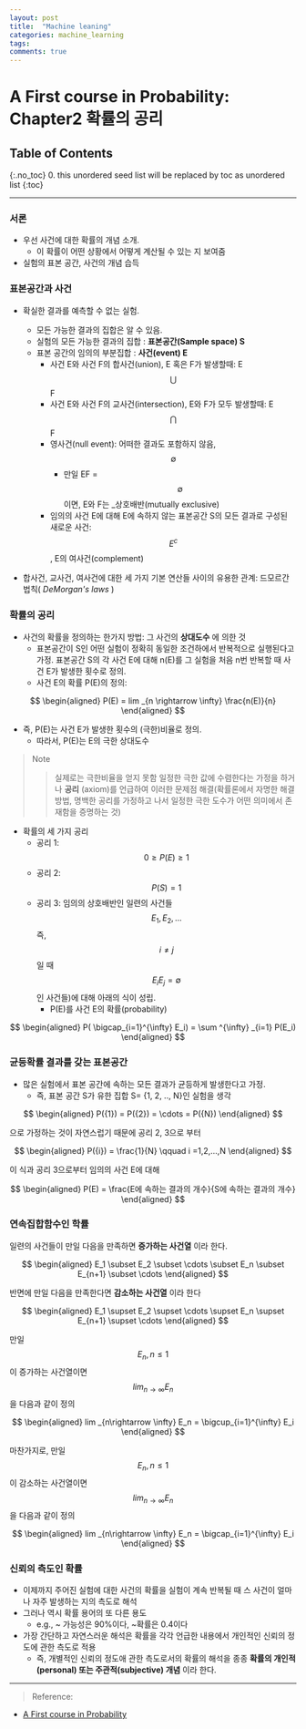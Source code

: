 ```yaml
---
layout: post
title:  "Machine leaning"
categories: machine_learning
tags: 
comments: true
---
```


# A First course in Probability: Chapter2 확률의 공리

## Table of Contents
{:.no_toc}
0. this unordered seed list will be replaced by toc as unordered list
{:toc}

-------------

### 서론

-  우선 사건에 대한 확률의 개념 소개.
   -  이 확률이 어떤 상황에서 어떻게 계산될 수 있는 지 보여줌
-  실험의 표본 공간, 사건의 개념 습득


### 표본공간과 사건

- 확실한 결과를 예측할 수 없는 실험.
  - 모든 가능한 결과의 집합은 알 수 있음.
  - 실험의 모든 가능한 결과의 집합 : __표본공간(Sample space) S__
  - 표본 공간의 임의의 부분집합 : __사건(event) E__
    - 사건 E와 사건 F의 합사건(union), E 혹은 F가 발생할때: E $$\bigcup$$ F
    - 사건 E와 사건 F의 교사건(intersection), E와 F가 모두 발생할때: E $$\bigcap$$ F
    - 영사건(null event): 어떠한 결과도 포함하지 않음, $$\emptyset$$
      - 만일 EF = $$\emptyset$$이면, E와 F는 _상호배반(mutually exclusive)
    - 임의의 사건 E에 대해 E에 속하지 않는 표본공간 S의 모든 결과로 구성된 새로운 사건: $$E^c$$, E의 여사건(complement)

- 합사건, 교사건, 여사건에 대한 세 가지 기본 연산들 사이의 유용한 관계: 드모르간 법칙( _DeMorgan's laws_ )

### 확률의 공리

- 사건의 확률을 정의하는 한가지 방법: 그 사건의 __상대도수__ 에 의한 것
  - 표본공간이 S인 어떤 실험이 정확히 동일한 조건하에서 반복적으로 실행된다고 가정. 표본공간 S의 각 사건 E에 대해 n(E)를 그 실험을 처음 n번 반복할 때 사건 E가 발생한 횟수로 정의.
  - 사건 E의 확률 P(E)의 정의:

$$
\begin{aligned}
P(E) = lim _{n \rightarrow \infty} \frac{n(E)}{n}
\end{aligned} 
$$

- 즉, P(E)는 사건 E가 발생한 횟수의 (극한)비율로 정의. 
  - 따라서, P(E)는 E의 극한 상대도수


> Note
> > 실제로는 극한비율을 얻지 못함
> > 일정한 극한 값에 수렴한다는 가정을 하거나 __공리__ (axiom)를 언급하여 이러한 문제점 해결(확률론에서 자명한 해결방법, 명백한 공리를 가정하고 나서 일정한 극한 도수가 어떤 의미에서 존재함을 증명하는 것)

- 확률의 세 가지 공리
  - 공리 1: $$0 \geq P(E) \geq 1$$
  - 공리 2: $$P(S) = 1$$
  - 공리 3: 임의의 상호배반인 일련의 사건들 $$E_1, E_2, ...$$ 즉, $$i \neq j$$ 일 때 $$E_i E_j = \emptyset$$ 인 사건들)에 대해 아래의 식이 성립. 
    - P(E)를 사건 E의 확률(probability)

$$
\begin{aligned}
P( \bigcap_{i=1}^{\infty} E_i) = \sum ^{\infty} _{i=1} P(E_i)
\end{aligned} 
$$

### 균등확률 결과를 갖는 표본공간

- 많은 실험에서 표본 공간에 속하는 모든 결과가 균등하게 발생한다고 가정.
  - 즉, 표본 공간 S가 유한 집합 S= {1, 2, .., N}인 실험을 생각

$$
\begin{aligned}
P({1}) = P({2}) = \cdots = P({N}) 
\end{aligned} 
$$

으로 가정하는 것이 자연스럽기 때문에 공리 2, 3으로 부터

$$
\begin{aligned}
P({i}) = \frac{1}{N} \qquad i =1,2,...,N
\end{aligned} 
$$

이 식과 공리 3으로부터 임의의 사건 E에 대해

$$
\begin{aligned}
P(E) = \frac{E에 속하는 결과의 개수}{S에 속하는 결과의 개수}
\end{aligned} 
$$



### 연속집합함수인 학률

일련의 사건들이 만일 다음을 만족하면 __증가하는 사건열__ 이라 한다.

$$
\begin{aligned}
E_1 \subset E_2 \subset \cdots \subset E_n \subset E_{n+1} \subset \cdots
\end{aligned} 
$$

반면에 만일 다음을 만족한다면 __감소하는 사건열__ 이라 한다

$$
\begin{aligned}
E_1 \supset E_2 \supset \cdots \supset E_n \supset E_{n+1} \supset \cdots
\end{aligned} 
$$

만일 $${E_n, n \leq 1}$$ 이 증가하는 사건열이면 $$lim _{n\rightarrow \infty} E_n$$ 을 다음과 같이 정의


$$
\begin{aligned}
lim _{n\rightarrow \infty} E_n = \bigcup_{i=1}^{\infty} E_i
\end{aligned} 
$$

마찬가지로, 만일 $${E_n, n \leq 1}$$ 이 감소하는 사건열이면 $$lim _{n\rightarrow \infty} E_n$$ 을 다음과 같이 정의


$$
\begin{aligned}
lim _{n\rightarrow \infty} E_n = \bigcap_{i=1}^{\infty} E_i
\end{aligned} 
$$


### 신뢰의 측도인 확률

- 이제까지 주어진 실험에 대한 사건의 확률을 실험이 계속 반복될 때 스 사건이 얼마나 자주 발생하는 지의 측도로 해석
- 그러나 역시 확률 용어의 또 다른 용도
  - e.g., ~ 가능성은 90%이다, ~확률은 0.4이다
- 가장 간단하고 자연스러운 해석은 확률을 각각 언급한 내용에서 개인적인 신뢰의 정도에 관한 측도로 적용
  - 즉, 개별적인 신뢰의 정도애 관한 측도로서의 확률의 해석을 종종 __확률의 개인적(personal) 또는 주관적(subjective) 개념__ 이라 한다.


------------

> Reference:
- [A First course in Probability](https://www.google.com/search?q=A+First+course+in+Probability&sa=X&biw=1920&bih=1001&tbm=isch&source=iu&ictx=1&fir=P9oQKe0gkGhTuM%253A%252Cf5mWCrLP6qSw-M%252C%252Fm%252F059d4pd&vet=1&usg=AI4_-kSMsZZbulXdZWW0E_hWZUuqeKinHA&ved=2ahUKEwj1zuq4zP_hAhVIzbwKHWybAS0Q_B0wCnoECAsQEQ#imgrc=P9oQKe0gkGhTuM:)